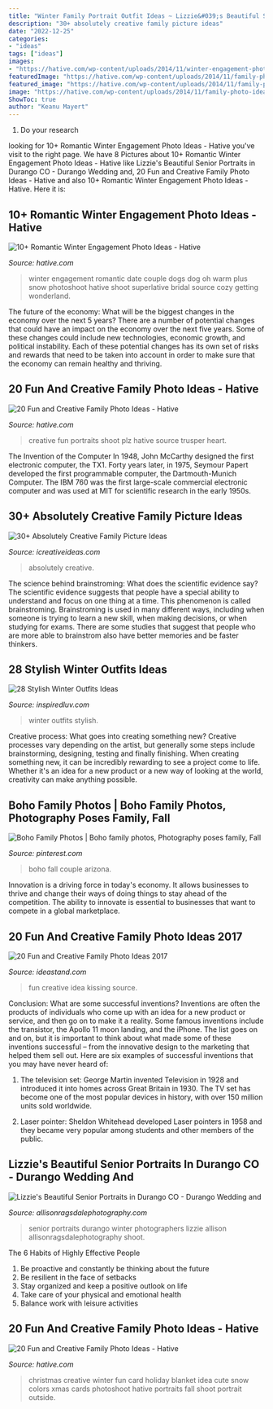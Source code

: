 ```yaml
---
title: "Winter Family Portrait Outfit Ideas ~ Lizzie&#039;s Beautiful Senior Portraits In Durango Co"
description: "30+ absolutely creative family picture ideas"
date: "2022-12-25"
categories:
- "ideas"
tags: ["ideas"]
images:
- "https://hative.com/wp-content/uploads/2014/11/winter-engagement-photo-ideas/14-winter-engagement-photo-ideas.jpg"
featuredImage: "https://hative.com/wp-content/uploads/2014/11/family-photo-ideas/12-fun-creative-family-photo-ideas.jpg"
featured_image: "https://hative.com/wp-content/uploads/2014/11/family-photo-ideas/19-fun-creative-family-photo-ideas.jpg"
image: "https://hative.com/wp-content/uploads/2014/11/family-photo-ideas/12-fun-creative-family-photo-ideas.jpg"
ShowToc: true
author: "Keanu Mayert"
---
```



1. Do your research

	

		
looking for 10+ Romantic Winter Engagement Photo Ideas - Hative you've visit to the right page. We have 8 Pictures about 10+ Romantic Winter Engagement Photo Ideas - Hative like Lizzie&#039;s Beautiful Senior Portraits in Durango CO - Durango Wedding and, 20 Fun and Creative Family Photo Ideas - Hative and also 10+ Romantic Winter Engagement Photo Ideas - Hative. Here it is:
		
    
## 10+ Romantic Winter Engagement Photo Ideas - Hative

<img loading=lazy src="https://hative.com/wp-content/uploads/2014/11/winter-engagement-photo-ideas/14-winter-engagement-photo-ideas.jpg" onerror="this.onerror=null;this.src='https://tse4.mm.bing.net/th?id=OIP.yNvOL7m6viKLCafwZw8QigHaLI&amp;pid=15.1';" alt="10+ Romantic Winter Engagement Photo Ideas - Hative">

_Source: hative.com_

>winter engagement romantic date couple dogs dog oh warm plus snow photoshoot hative shoot superlative bridal source cozy getting wonderland. 

	

The future of the economy: What will be the biggest changes in the economy over the next 5 years?
There are a number of potential changes that could have an impact on the economy over the next five years. Some of these changes could include new technologies, economic growth, and political instability. Each of these potential changes has its own set of risks and rewards that need to be taken into account in order to make sure that the economy can remain healthy and thriving.

    
## 20 Fun And Creative Family Photo Ideas - Hative

<img loading=lazy src="https://hative.com/wp-content/uploads/2014/11/family-photo-ideas/19-fun-creative-family-photo-ideas.jpg" onerror="this.onerror=null;this.src='https://tse4.mm.bing.net/th?id=OIP.5mjMVBfcsK2c56KzzAr_TwHaJ4&amp;pid=15.1';" alt="20 Fun and Creative Family Photo Ideas - Hative">

_Source: hative.com_

>creative fun portraits shoot plz hative source trusper heart. 

	

The Invention of the Computer
In 1948, John McCarthy designed the first electronic computer, the TX1. Forty years later, in 1975, Seymour Papert developed the first programmable computer, the Dartmouth-Munich Computer. The IBM 760 was the first large-scale commercial electronic computer and was used at MIT for scientific research in the early 1950s.

    
## 30+ Absolutely Creative Family Picture Ideas

<img loading=lazy src="https://www.icreativeideas.com/wp-content/uploads/2014/07/family-picture-3.jpg" onerror="this.onerror=null;this.src='https://tse2.mm.bing.net/th?id=OIP.Y-pNviOjMRwivKBiDB9TbQHaLH&amp;pid=15.1';" alt="30+ Absolutely Creative Family Picture Ideas">

_Source: icreativeideas.com_

>absolutely creative. 

	

The science behind brainstroming: What does the scientific evidence say?
The scientific evidence suggests that people have a special ability to understand and focus on one thing at a time. This phenomenon is called brainstroming. Brainstroming is used in many different ways, including when someone is trying to learn a new skill, when making decisions, or when studying for exams. There are some studies that suggest that people who are more able to brainstrom also have better memories and be faster thinkers.

    
## 28 Stylish Winter Outfits Ideas

<img loading=lazy src="http://www.inspiredluv.com/wp-content/uploads/2016/12/25-Stylish-Winter-Outfits-Ideas-18.jpg" onerror="this.onerror=null;this.src='https://tse4.mm.bing.net/th?id=OIP.HXNKOXH3IYijz2LNrzP13wHaLl&amp;pid=15.1';" alt="28 Stylish Winter Outfits Ideas">

_Source: inspiredluv.com_

>winter outfits stylish. 

	

Creative process: What goes into creating something new?
Creative processes vary depending on the artist, but generally some steps include brainstorming, designing, testing and finally finishing. When creating something new, it can be incredibly rewarding to see a project come to life. Whether it's an idea for a new product or a new way of looking at the world, creativity can make anything possible.

    
## Boho Family Photos | Boho Family Photos, Photography Poses Family, Fall

<img loading=lazy src="https://i.pinimg.com/736x/fc/f8/12/fcf81286308c208ea35f0ef44347656f.jpg" onerror="this.onerror=null;this.src='https://tse1.mm.bing.net/th?id=OIP.8Nli3Oh4pupCb_omvQ6ZTgHaLH&amp;pid=15.1';" alt="Boho Family Photos | Boho family photos, Photography poses family, Fall">

_Source: pinterest.com_

>boho fall couple arizona. 

	

Innovation is a driving force in today's economy. It allows businesses to thrive and change their ways of doing things to stay ahead of the competition. The ability to innovate is essential to businesses that want to compete in a global marketplace.

    
## 20 Fun And Creative Family Photo Ideas 2017

<img loading=lazy src="https://ideastand.com/wp-content/uploads/2014/11/family-photo-ideas/4-fun-creative-family-photo-ideas.jpg" onerror="this.onerror=null;this.src='https://tse1.mm.bing.net/th?id=OIP.ELmfN7owzDG_kbcfIcMANwHaKW&amp;pid=15.1';" alt="20 Fun and Creative Family Photo Ideas 2017">

_Source: ideastand.com_

>fun creative idea kissing source. 

	

Conclusion: What are some successful inventions?
Inventions are often the products of individuals who come up with an idea for a new product or service, and then go on to make it a reality. Some famous inventions include the transistor, the Apollo 11 moon landing, and the iPhone. The list goes on and on, but it is important to think about what made some of these inventions successful – from the innovative design to the marketing that helped them sell out. Here are six examples of successful inventions that you may have never heard of:
1. The television set: George Martin invented Television in 1928 and introduced it into homes across Great Britain in 1930. The TV set has become one of the most popular devices in history, with over 150 million units sold worldwide.

2. Laser pointer: Sheldon Whitehead developed Laser pointers in 1958 and they became very popular among students and other members of the public.

    
## Lizzie&#039;s Beautiful Senior Portraits In Durango CO - Durango Wedding And

<img loading=lazy src="https://allisonragsdalephotography.com/wp-content/uploads/2014/03/allisonragsdalephotography-7520.jpg" onerror="this.onerror=null;this.src='https://tse4.mm.bing.net/th?id=OIP.bRiMDhTheGAR9LyfokG6CQHaLI&amp;pid=15.1';" alt="Lizzie&#039;s Beautiful Senior Portraits in Durango CO - Durango Wedding and">

_Source: allisonragsdalephotography.com_

>senior portraits durango winter photographers lizzie allison allisonragsdalephotography shoot. 

	

The 6 Habits of Highly Effective People
1. Be proactive and constantly be thinking about the future 
2. Be resilient in the face of setbacks 
3. Stay organized and keep a positive outlook on life 
4. Take care of your physical and emotional health 
5. Balance work with leisure activities 

    
## 20 Fun And Creative Family Photo Ideas - Hative

<img loading=lazy src="https://hative.com/wp-content/uploads/2014/11/family-photo-ideas/12-fun-creative-family-photo-ideas.jpg" onerror="this.onerror=null;this.src='https://tse3.mm.bing.net/th?id=OIP.oKSsgl-lOi1OLfaW0VdNuwHaLI&amp;pid=15.1';" alt="20 Fun and Creative Family Photo Ideas - Hative">

_Source: hative.com_

>christmas creative winter fun card holiday blanket idea cute snow colors xmas cards photoshoot hative portraits fall shoot portrait outside. 

	

	


